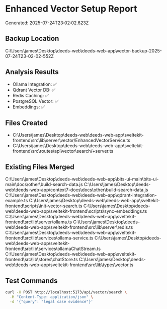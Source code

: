 # Enhanced Vector Setup Report
Generated: 2025-07-24T23:02:02.623Z

## Backup Location
C:\Users\james\Desktop\deeds-web\deeds-web-app\vector-backup-2025-07-24T23-02-02-552Z

## Analysis Results
- Ollama Integration: ✅
- Qdrant Vector DB: ✅
- Redis Caching: ✅
- PostgreSQL Vector: ✅
- Embeddings: ✅

## Files Created
- C:\Users\james\Desktop\deeds-web\deeds-web-app\sveltekit-frontend\src\lib\server\vector/EnhancedVectorService.ts
- C:\Users\james\Desktop\deeds-web\deeds-web-app\sveltekit-frontend\src\routes\api\vector\search/+server.ts

## Existing Files Merged
C:\Users\james\Desktop\deeds-web\deeds-web-app\bits-ui-main\bits-ui-main\docs\other\build-search-data.js
C:\Users\james\Desktop\deeds-web\deeds-web-app\context7-docs\docs\other\build-search-data.js
C:\Users\james\Desktop\deeds-web\deeds-web-app\qdrant-integration-example.ts
C:\Users\james\Desktop\deeds-web\deeds-web-app\sveltekit-frontend\scripts\init-vector-search.ts
C:\Users\james\Desktop\deeds-web\deeds-web-app\sveltekit-frontend\scripts\sync-embeddings.ts
C:\Users\james\Desktop\deeds-web\deeds-web-app\sveltekit-frontend\src\lib\server\ollama.ts
C:\Users\james\Desktop\deeds-web\deeds-web-app\sveltekit-frontend\src\lib\server\redis.ts
C:\Users\james\Desktop\deeds-web\deeds-web-app\sveltekit-frontend\src\lib\services\ollama-service.ts
C:\Users\james\Desktop\deeds-web\deeds-web-app\sveltekit-frontend\src\lib\services\ollamaChatStream.ts
C:\Users\james\Desktop\deeds-web\deeds-web-app\sveltekit-frontend\src\lib\stores\chatStore.ts
C:\Users\james\Desktop\deeds-web\deeds-web-app\sveltekit-frontend\src\lib\types\vector.ts

## Test Commands
```bash
curl -X POST http://localhost:5173/api/vector/search \
  -H "Content-Type: application/json" \
  -d '{"query": "legal case evidence"}'
```
